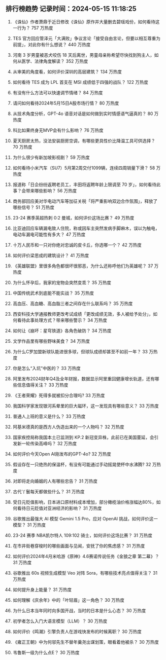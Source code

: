 
## 排行榜趋势 记录时间：2024-05-15 11:18:25
  
  1. 《诛仙》作者萧鼎于近日修改《诛仙》原作并大量删去碧瑶戏份，如何看待这一行为？ 757 万热度
    
  2. TES 官方回应管泽元「大满败」争议言论「接受自由言论，但要以相互尊重为前提」，对此你有什么想说？ 440 万热度
    
  3. 河南 3 岁男童被恶犬咬伤 18 天后离世，男童母亲称希望尽快找到狗主人，如何从医学、法律角度解读？ 352 万热度
    
  4. 从审美的角度看，如何评价深圳的高层建筑？ 134 万热度
    
  5. 如何看待 TES 成为 LPL 首支在 MSI 成绩低于四强的战队？ 122 万热度
    
  6. 有没有什么方法可以快速调节情绪？ 84 万热度
    
  7. 请问如何看待2024年5月15日A股市场行情？ 80 万热度
    
  8. 从技术角度分析，GPT-4o 语音对话是如何做到实时情感语气逼真的？ 80 万热度
    
  9. 科比如果终身无MVP会有什么影响？ 76 万热度
    
  10. 夏天厨房太热，没法安装厨房空调，有哪些更具性价比降温工具可供选择？ 70 万热度
    
  11. 为什么很少有新加坡影视剧？ 59 万热度
    
  12. 如何看待小米汽车（SU7）5月第2周交付1099辆，连续四周销量下滑？ 58 万热度
    
  13. 报道称「日企纷纷返聘老员工，丰田将返聘年龄上限调至 70 岁」，如何看待此事？会带来哪些影响？ 56 万热度
    
  14. 商务部回应美对华电动汽车等加征关税「将严重影响双边合作氛围」，释放了哪些信号？ 51 万热度
    
  15. 23-24 赛季英超热刺 0:2 曼城，如何评价这场比赛？ 49 万热度
    
  16. 比亚迪回应车辆漏电致人住院，称或因车主突然发病手脚麻木，误以为触电，电动车漏电可能性有多大？ 47 万热度
    
  17. 十万人民币和一只对你绝对忠诚的皮卡丘，你选哪一个？ 42 万热度
    
  18. 如何评价梁思成的建筑设计？ 41 万热度
    
  19. 《英雄联盟》里很多角色都很坏很邪恶，为什么还称呼他们为英雄呢？ 37 万热度
    
  20. 为什么怀孕后，我家的宠物会突然变乖？ 35 万热度
    
  21. 中国传统武术到底能不能实战？ 35 万热度
    
  22. 高血压、高血糖、高血脂三者之间存在什么联系吗？ 35 万热度
    
  23. 西安科技大学通报教师更改考试成绩「更改成绩无效，多人被给予处分」，如何看待此事处理方式？带来哪些警示？ 34 万热度
    
  24. 如何让《崩坏：星穹铁道》各角色破防？ 34 万热度
    
  25. 文学作品里有哪些野味美食？ 34 万热度
    
  26. 为什么C罗加盟新球队能进很多球，但球队成绩却甚至不如前一年？ 33 万热度
    
  27. 你是怎么“入坑”中医的？ 33 万热度
    
  28. 阿里发布2024财年Q4及全年财报，数据显示阿里重回健康增长轨道，还有哪些信息值得关注？ 33 万热度
    
  29. 《王者荣耀》死得多就被扣分合理吗? 33 万热度
    
  30. 我国科学家发现银河系晕里的巨大磁环，这一发现具有哪些意义？ 33 万热度
    
  31. 普通人上班的意义是什么？ 33 万热度
    
  32. 阿基米德真的是西方人伪造出来的一个人物吗？ 32 万热度
    
  33. 国家疾控局称我国本土已监测到 KP.2 新冠变异株，此前已在美国蔓延，会引发新一轮传染高峰吗？ 32 万热度
    
  34. 如何评价今天Open AI刚发布的GPT-4o? 32 万热度
    
  35. 假设存在一只绝热的保温杯，有没有可能通过手动摇晃使杯中水沸腾? 32 万热度
    
  36. 对即将走向婚姻的人有哪些忠告？ 31 万热度
    
  37. 古代丫鬟每天都做些什么？ 31 万热度
    
  38. 受日元贬值影响，日本进口原材料成本增加，部分橄榄油价格涨幅达80%，如何看待日元贬值对亚洲经济的影响？ 31 万热度
    
  39. 谷歌推出最强大 AI 模型 Gemini 1.5 Pro，应对 OpenAI 挑战，如何评价这一模型？ 31 万热度
    
  40. 23-24 赛季 NBA凯尔特人 109:102 骑士，如何评价这场比赛？ 31 万热度
    
  41. 在市井街巷穿梭时的哪些画面与见闻，安抚了你的焦虑感？ 31 万热度
    
  42. 如何评价2024年4月米哈游《原神》4.6赛诺传说任务《金狼之章 第二幕》？ 31 万热度
    
  43. 谷歌推出 60s 视频生成模型 Veo 对阵 Sora，有哪些技术亮点值得关注？ 31 万热度
    
  44. 如何提升身上能量？ 31 万热度
    
  45. 如何理解《庆余年》中的「叶轻眉」这一角色？ 30 万热度
    
  46. 为什么日本当年同时向多国开战，当时的日本是什么心态？ 30 万热度
    
  47. 初学者怎么入门大语言模型（LLM）？ 30 万热度
    
  48. 如何评价《鸣潮》引擎负责人在游戏快发布的时候离职？ 30 万热度
    
  49. 《雍正王朝》中为何邬先生不替年羹尧出谋划策，眼看着他被杀？ 30 万热度
    
  50. 韦鲁斯一级为什么点E？ 30 万热度
    